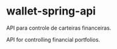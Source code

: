 # wallet-spring-api
API para controle de carteiras financeiras.

API for controlling financial portfolios.